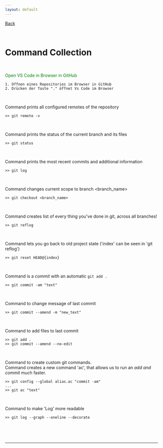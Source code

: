 ```yaml
---
layout: default
---
```


[Back](../)

&nbsp;

# Command Collection

&nbsp;

<span style="color:green">Open VS Code in Browser in GitHub</span>  
```git
1. Öffnen eines Repositories im Browser in GitHub
2. Drücken der Taste "." öffnet Vs Code im Browser
```
&nbsp;

Command prints all configured remotes of the repository

```git
>> git remote -v
```
&nbsp;

Command prints the status of the current branch and its files

```git
>> git status
```
&nbsp;

Command prints the most recent commits and additional information

```git
>> git log
```
&nbsp;

Command changes current scope to branch <branch_name>

```git
>> git checkout <branch_name>
```
&nbsp;

Command creates list of every thing you've done in git, across all branches!

```git
>> git reflog
```
&nbsp;

Command lets you go back to old project state ('index' can be seen in 'git reflog')

```git
>> git reset HEAD@{index}
```
&nbsp;

Command is a *commit* with an automatic `git add .`

```git
>> git commit -am "text"
```
&nbsp;

Command to change message of last commit

```git
>> git commit --amend -m "new_text"
```
&nbsp;

Command to add files to last commit

```git
>> git add .
>> git commit --amend --no-edit
```
&nbsp;

Command to create custom git commands.  
Command creates a new command 'ac', that allows us to run an *add and commit* much faster.

```git
>> git config --global alias.ac "commit -am"
...
>> git ac "text"
```
&nbsp;

Command to make 'Log' more readable

```git
>> git log --graph --oneline --decorate
```
&nbsp;




&nbsp;

***